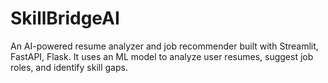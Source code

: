 # SkillBridgeAI
An AI-powered resume analyzer and job recommender built with Streamlit, FastAPI, Flask. It uses an ML model to analyze user resumes, suggest job roles, and identify skill gaps.
